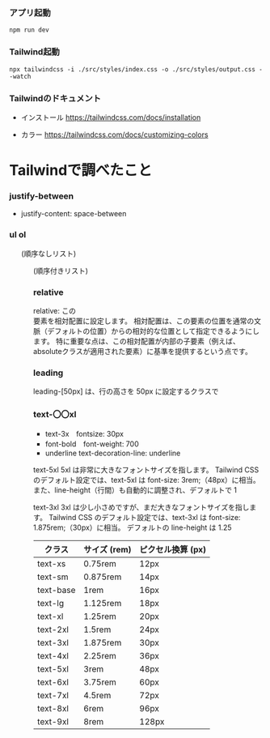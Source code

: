 ### アプリ起動
```
npm run dev
```

### Tailwind起動
```
npx tailwindcss -i ./src/styles/index.css -o ./src/styles/output.css --watch
```

### Tailwindのドキュメント
- インストール
https://tailwindcss.com/docs/installation

- カラー
https://tailwindcss.com/docs/customizing-colors

# Tailwindで調べたこと


### justify-between
- justify-content: space-between

### ul ol
<ul> (順序なしリスト)	<ol> (順序付きリスト)

### relative
<div className="relative">
relative:
この<div>要素を相対配置に設定します。
相対配置は、この要素の位置を通常の文脈（デフォルトの位置）からの相対的な位置として指定できるようにします。
特に重要な点は、この相対配置が内部の子要素（例えば、absoluteクラスが適用された要素）に基準を提供するという点です。

### leading
leading-[50px] は、行の高さを 50px に設定するクラスで

### text-〇〇xl
- text-3x　fontsize: 30px
- font-bold　font-weight: 700
- underline  text-decoration-line: underline

text-5xl
5xl は非常に大きなフォントサイズを指します。
Tailwind CSS のデフォルト設定では、text-5xl は font-size: 3rem;（48px）に相当。
また、line-height（行間）も自動的に調整され、デフォルトで 1

text-3xl
3xl は少し小さめですが、まだ大きなフォントサイズを指します。
Tailwind CSS のデフォルト設定では、text-3xl は font-size: 1.875rem;（30px）に相当。
デフォルトの line-height は 1.25

|クラス|サイズ (rem)|ピクセル換算 (px)|
|----|----|-----|
|text-xs|0.75rem|12px|
|text-sm|0.875rem|14px|
|text-base|1rem|16px|
|text-lg|1.125rem|18px|
|text-xl|1.25rem|20px|
|text-2xl|1.5rem|24px|
|text-3xl|1.875rem|30px|
|text-4xl|2.25rem|36px|
|text-5xl|3rem|48px|
|text-6xl|3.75rem|60px|
|text-7xl|4.5rem|72px|
|text-8xl|6rem|96px|
|text-9xl|8rem|128px|
